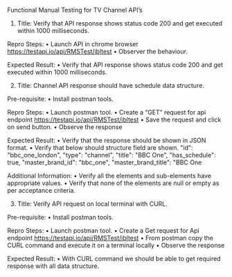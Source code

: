 Functional Manual Testing for TV Channel API’s

1. Title: Verify that API response shows status code 200 and get executed within 1000 milliseconds. 

Repro Steps: 
• Launch API in chrome browser https://testapi.io/api/RMSTest/ibltest
• Observer the behaviour.

Expected Result:
• Verify that API response shows status code 200 and get executed within 1000 milliseconds.


2. Title: Channel API response should have schedule data structure.

Pre-requisite:
• Install postman tools.

Repro Steps: 
• Launch postman tool.
• Create a “GET” request for api endpoint https://testapi.io/api/RMSTest/ibltest
• Save the request and click on send button.
• Observe the response

Expected Result:
• Verify that the response should be shown in JSON format.
• Verify that below should structure field are shown. 
"id": "bbc_one_london",
        "type": "channel",
        "title": "BBC One",
        "has_schedule": true,
        "master_brand_id": "bbc_one",
        "master_brand_title": "BBC One

Additional Information:
• Verify all the elements and sub-elements have appropriate values.
• Verify that none of the elements are null or empty as per acceptance criteria.

3. Title: Verify API request on local terminal with CURL.

Pre-requisite:
• Install postman tools.

Repro Steps: 
• Launch postman tool.
• Create a Get request for Api endpoint https://testapi.io/api/RMSTest/ibltest
• From postman copy the CURL command and execute it on a terminal locally
• Observe the response

Expected Result:
• With CURL command we should be able to get required response with all data structure.
